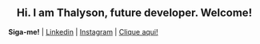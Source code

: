   <h2 align="center"> Hi.
I am Thalyson, future developer.
Welcome! </h1>



**Siga-me!** 
| [Linkedin](https://www.linkedin.com/in/thalysonalmeida/) 
| [Instagram](https://www.instagram.com/thalyson.alm/) 
| [Clique aqui!](https://paginadelinks.com/ThalyAlm/)
